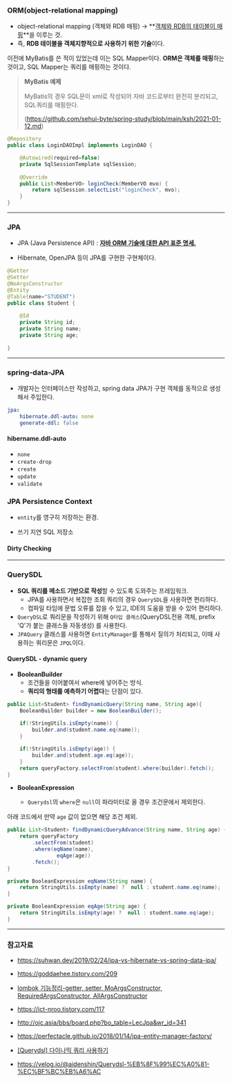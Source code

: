 ### ORM(object-relational mapping)

- object-relational mapping (객체와 RDB 매핑) → **<u>객체와 RDB의 테이블이 매핑</u>**을 이루는 것.
- 즉, **RDB 테이블을 객체지향적으로 사용하기 위한 기술**이다.



이전에 MyBatis를 쓴 적이 있었는데 이는 SQL Mapper이다. **ORM은 객체를 매핑**하는 것이고, SQL Mapper는 쿼리를 매핑하는 것이다.



> **MyBatis 예제** 
>
> MyBatis의 경우 SQL문이 xml로 작성되어 자바 코드로부터 완전히 분리되고, SQL쿼리를 매핑한다.
>
> (https://github.com/sehui-byte/spring-study/blob/main/ksh/2021-01-12.md)

```java
@Repository
public class LoginDAOImpl implements LoginDAO {

	@Autowired(required=false)
	private SqlSessionTemplate sqlSession;
	
	@Override
	public List<MemberVO> loginCheck(MemberVO mvo) {
		return sqlSession.selectList("loginCheck", mvo);
	}
}
```



------------------



### JPA

- JPA (Java Persistence API) : <u>**자바 ORM 기술에 대한 API 표준 명세.**</u>

- Hibernate, OpenJPA 등이 JPA를 구현한 구현체이다.

  

```java
@Getter
@Setter
@NoArgsConstructor
@Entity
@Table(name="STUDENT")
public class Student {
    
    @Id
    private String id;
    private String name;
    private String age;
    
}
```



---------



### spring-data-JPA

- 개발자는 인터페이스만 작성하고, spring data JPA가 구현 객체를 동적으로 생성해서 주입한다.



```yaml
jpa:
    hibernate.ddl-auto: none
    generate-ddl: false
```



#### hibername.ddl-auto

- `none`
- `create-drop`
- `create`
- `update`
- `validate`





### JPA Persistence Context

- `entity`를 영구히 저장하는 환경.

- 쓰기 지연 SQL 저장소



#### Dirty Checking







----------



### QuerySDL

- **SQL 쿼리를 메소드 기반으로 작성**할 수 있도록 도와주는 프레임워크.
  - JPA를 사용하면서 복잡한 조회 쿼리의 경우 `QuerySDL`을 사용하면 편리하다.
  - 컴파일 타임에 문법 오류를 잡을 수 있고, IDE의 도움을 받을 수 있어 편리하다.
- `QueryDSL`로 쿼리문을 작성하기 위해 `Q타입 클래스`(QueryDSL전용 객체, prefix 'Q'가 붙는 클래스들 자동생성) 를 사용한다.
- `JPAQuery` 클래스를 사용하면 `EntityManager`를 통해서 질의가 처리되고, 이때 사용하는 쿼리문은 `JPQL`이다.



#### QuerySDL - dynamic query



- **BooleanBuilder**
  - 조건들을 이어붙여서 where에 넣어주는 방식.
  - **쿼리의 형태를 예측하기 어렵다**는 단점이 있다.

```java
public List<Student> findDynamicQuery(String name, String age){
    BooleanBuilder builder = new BooleanBuilder();
    
    if(!StringUtils.isEmpty(name)) {
        builder.and(student.name.eq(name));
    }

    if(!StringUtils.isEmpty(age)) {
        builder.and(student.age.eq(age));
    }	
    return queryFactory.selectFrom(student).where(builder).fetch();
}

```



- **BooleanExpression**

  - `Querydsl`의 `where`은 `null`이 파라미터로 올 경우 조건문에서 제외한다.

    

아래 코드에서 만약 `age` 값이 없으면 해당 조건 제외.

```java
public List<Student> findDynamicQueryAdvance(String name, String age) {
	return queryFactory
		.selectFrom(student)
		.where(eqName(name),
				eqAge(age))
		.fetch();
}

private BooleanExpression eqName(String name) {
	return StringUtils.isEmpty(name) ?  null : student.name.eq(name);
}

private BooleanExpression eqAge(String age) {
	return StringUtils.isEmpty(age) ?  null : student.name.eq(age);
}
```







----

### 참고자료

- https://suhwan.dev/2019/02/24/jpa-vs-hibernate-vs-spring-data-jpa/

- https://goddaehee.tistory.com/209

- [lombok 기능정리-getter, setter, MoArgsConstructor, RequiredArgsConstructor, AllArgsConstructor](https://dingue.tistory.com/14)

- https://ict-nroo.tistory.com/117

- http://ojc.asia/bbs/board.php?bo_table=LecJpa&wr_id=341

- https://perfectacle.github.io/2018/01/14/jpa-entity-manager-factory/

- [[Querydsl] 다이나믹 쿼리 사용하기](https://jojoldu.tistory.com/394)

- https://velog.io/@aidenshin/Querydsl-%EB%8F%99%EC%A0%81-%EC%BF%BC%EB%A6%AC